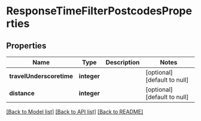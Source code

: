 # ResponseTimeFilterPostcodesProperties

## Properties
Name | Type | Description | Notes
------------ | ------------- | ------------- | -------------
**travelUnderscoretime** | **integer** |  | [optional] [default to null]
**distance** | **integer** |  | [optional] [default to null]

[[Back to Model list]](../README.md#documentation-for-models) [[Back to API list]](../README.md#documentation-for-api-endpoints) [[Back to README]](../README.md)


